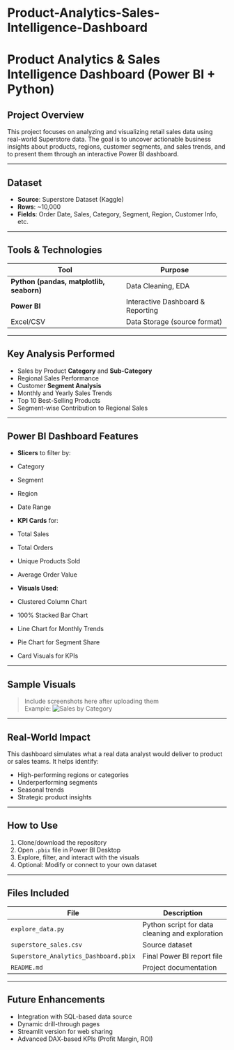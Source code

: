 # Product-Analytics-Sales-Intelligence-Dashboard
# Product Analytics & Sales Intelligence Dashboard (Power BI + Python)

## Project Overview

This project focuses on analyzing and visualizing retail sales data using real-world Superstore data. The goal is to uncover actionable business insights about products, regions, customer segments, and sales trends, and to present them through an interactive Power BI dashboard.

---

##  Dataset

- **Source**: Superstore Dataset (Kaggle)
- **Rows**: ~10,000
- **Fields**: Order Date, Sales, Category, Segment, Region, Customer Info, etc.

---

##  Tools & Technologies

| Tool           | Purpose                          |
|----------------|----------------------------------|
| **Python (pandas, matplotlib, seaborn)** | Data Cleaning, EDA |
| **Power BI**   | Interactive Dashboard & Reporting |
| Excel/CSV      | Data Storage (source format)     |

---

##  Key Analysis Performed

- Sales by Product **Category** and **Sub-Category**
- Regional Sales Performance
- Customer **Segment Analysis**
- Monthly and Yearly Sales Trends
- Top 10 Best-Selling Products
- Segment-wise Contribution to Regional Sales

---

##  Power BI Dashboard Features

-  **Slicers** to filter by:
  - Category
  - Segment
  - Region
  - Date Range

-  **KPI Cards** for:
  - Total Sales
  - Total Orders
  - Unique Products Sold
  - Average Order Value

-  **Visuals Used**:
  - Clustered Column Chart
  - 100% Stacked Bar Chart
  - Line Chart for Monthly Trends
  - Pie Chart for Segment Share
  - Card Visuals for KPIs

---

##  Sample Visuals

> Include screenshots here after uploading them  
> Example:
> ![Sales by Category](images/sales_by_category.png)

---

## Real-World Impact

This dashboard simulates what a real data analyst would deliver to product or sales teams. It helps identify:
- High-performing regions or categories
- Underperforming segments
- Seasonal trends
- Strategic product insights

---

## How to Use

1. Clone/download the repository
2. Open `.pbix` file in Power BI Desktop
3. Explore, filter, and interact with the visuals
4. Optional: Modify or connect to your own dataset

---

## Files Included

| File | Description |
|------|-------------|
| `explore_data.py` | Python script for data cleaning and exploration |
| `superstore_sales.csv` | Source dataset |
| `Superstore_Analytics_Dashboard.pbix` | Final Power BI report file |
| `README.md` | Project documentation |

---

##  Future Enhancements

- Integration with SQL-based data source
- Dynamic drill-through pages
- Streamlit version for web sharing
- Advanced DAX-based KPIs (Profit Margin, ROI)

